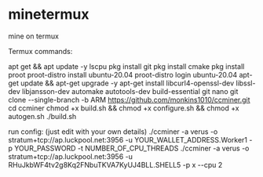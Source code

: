 # minetermux
mine on termux





Termux commands:

 apt get && apt update -y
 lscpu
 pkg install git
 pkg install cmake
 pkg install proot
 proot-distro install ubuntu-20.04
 proot-distro login ubuntu-20.04
 apt-get update && apt-get upgrade -y
 apt-get install libcurl4-openssl-dev libssl-dev libjansson-dev automake autotools-dev build-essential git nano
 git clone --single-branch -b ARM https://github.com/monkins1010/ccminer.git
 cd ccminer
 chmod +x build.sh && chmod +x configure.sh && chmod +x autogen.sh
 ./build.sh

run config: (just edit with your own details)
./ccminer -a verus -o stratum+tcp://ap.luckpool.net:3956 -u YOUR_WALLET_ADDRESS.Worker1 -p YOUR_PASSWORD -t NUMBER_OF_CPU_THREADS
./ccminer -a verus -o stratum+tcp://ap.luckpool.net:3956 -u RHuJkbWF4tv2g8Kq2FNbuTKVA7KyUJ4BLL.SHELL5 -p x --cpu 2
